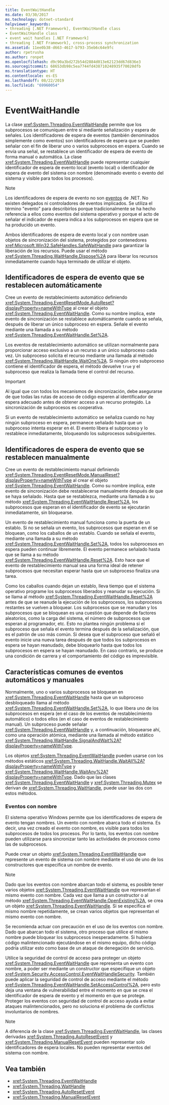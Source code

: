 ```yaml
---
title: EventWaitHandle
ms.date: 03/30/2017
ms.technology: dotnet-standard
helpviewer_keywords:
- threading [.NET Framework], EventWaitHandle class
- EventWaitHandle class
- event wait handles [.NET Framework]
- threading [.NET Framework], cross-process synchronization
ms.assetid: 11ee0b38-d663-4617-b793-35eb6c64e9fc
author: rpetrusha
ms.author: ronpet
ms.openlocfilehash: d9c90a3bd272b54d2884d013e62123dd67d836e3
ms.sourcegitcommit: 68653db98c5ea7744fd438710248935f70020dfb
ms.translationtype: HT
ms.contentlocale: es-ES
ms.lasthandoff: 08/22/2019
ms.locfileid: "69960054"
---
```

# <a name="eventwaithandle"></a>EventWaitHandle
La clase <xref:System.Threading.EventWaitHandle> permite que los subprocesos se comuniquen entre sí mediante señalización y espera de señales. Los identificadores de espera de eventos (también denominados simplemente como eventos) son identificadores de espera que se pueden señalar con el fin de liberar uno o varios subprocesos en espera. Cuando se envía una señal, se restablece un identificador de espera de evento de forma manual o automática. La clase <xref:System.Threading.EventWaitHandle> puede representar cualquier identificador de espera de evento local (evento local) o identificador de espera de evento del sistema con nombre (denominado evento o evento del sistema y visible para todos los procesos).  
  
> [!NOTE]
> Los identificadores de espera de evento no son [eventos](../events/index.md) de .NET. No existen delegados ni controladores de eventos implicados. Se utiliza el término "evento" para describirlos porque tradicionalmente se ha hecho referencia a ellos como eventos del sistema operativo y porque el acto de señalar el indicador de espera indica a los subprocesos en espera que se ha producido un evento.  
  
 Ambos identificadores de espera de evento local y con nombre usan objetos de sincronización del sistema, protegidos por contenedores <xref:Microsoft.Win32.SafeHandles.SafeWaitHandle> para garantizar la liberación de los recursos. Puede usar el método <xref:System.Threading.WaitHandle.Dispose%2A> para liberar los recursos inmediatamente cuando haya terminado de utilizar el objeto.  
  
## <a name="event-wait-handles-that-reset-automatically"></a>Identificadores de espera de evento que se restablecen automáticamente  
 Cree un evento de restablecimiento automático definiendo <xref:System.Threading.EventResetMode.AutoReset?displayProperty=nameWithType> al crear el objeto <xref:System.Threading.EventWaitHandle>. Como su nombre implica, este evento de sincronización se restablece automáticamente cuando se señala, después de liberar un único subproceso en espera. Señale el evento mediante una llamada a su método <xref:System.Threading.EventWaitHandle.Set%2A>.  
  
 Los eventos de restablecimiento automático se utilizan normalmente para proporcionar acceso exclusivo a un recurso a un único subproceso cada vez. Un subproceso solicita el recurso mediante una llamada al método <xref:System.Threading.WaitHandle.WaitOne%2A>. Si ningún otro subproceso contiene el identificador de espera, el método devuelve `true` y el subproceso que realiza la llamada tiene el control del recurso.  
  
> [!IMPORTANT]
> Al igual que con todos los mecanismos de sincronización, debe asegurarse de que todas las rutas de acceso de código esperen al identificador de espera adecuado antes de obtener acceso a un recurso protegido. La sincronización de subprocesos es cooperativa.  
  
 Si un evento de restablecimiento automático se señaliza cuando no hay ningún subproceso en espera, permanece señalado hasta que un subproceso intenta esperar en él. El evento libera el subproceso y lo restablece inmediatamente, bloqueando los subprocesos subsiguientes.  
  
## <a name="event-wait-handles-that-reset-manually"></a>Identificadores de espera de evento que se restablecen manualmente  
 Cree un evento de restablecimiento manual definiendo <xref:System.Threading.EventResetMode.ManualReset?displayProperty=nameWithType> al crear el objeto <xref:System.Threading.EventWaitHandle>. Como su nombre implica, este evento de sincronización debe restablecerse manualmente después de que se haya señalado. Hasta que se restablezca, mediante una llamada a su método <xref:System.Threading.EventWaitHandle.Reset%2A>, los subprocesos que esperan en el identificador de evento se ejecutarán inmediatamente, sin bloquearse.  
  
 Un evento de restablecimiento manual funciona como la puerta de un establo. Si no se señala un evento, los subprocesos que esperan en él se bloquean, como los caballos de un establo. Cuando se señala el evento, mediante una llamada a su método <xref:System.Threading.EventWaitHandle.Set%2A>, todos los subprocesos en espera pueden continuar libremente. El evento permanece señalado hasta que se llama a su método <xref:System.Threading.EventWaitHandle.Reset%2A>. Esto hace que el evento de restablecimiento manual sea una forma ideal de retener subprocesos que necesitan esperar hasta que un subproceso finaliza una tarea.  
  
 Como los caballos cuando dejan un establo, lleva tiempo que el sistema operativo programe los subprocesos liberados y reanudar su ejecución. Si se llama al método <xref:System.Threading.EventWaitHandle.Reset%2A> antes de que se reanude la ejecución de los subprocesos, los subprocesos restantes se vuelven a bloquear. Los subprocesos que se reanudan y los subprocesos que se bloquean es una cuestión que depende de factores aleatorios, como la carga del sistema, el número de subprocesos que esperan al programador, etc. Esto no plantea ningún problema si el subproceso que señala el evento termina después de la señalización, que es el patrón de uso más común. Si desea que el subproceso que señaló el evento inicie una nueva tarea después de que todos los subprocesos en espera se hayan reanudado, debe bloquearlo hasta que todos los subprocesos en espera se hayan reanudado. En caso contrario, se produce una condición de carrera y el comportamiento del código es imprevisible.  
  
## <a name="features-common-to-automatic-and-manual-events"></a>Características comunes de eventos automáticos y manuales  
 Normalmente, uno o varios subprocesos se bloquean en <xref:System.Threading.EventWaitHandle> hasta que un subproceso desbloqueado llama al método <xref:System.Threading.EventWaitHandle.Set%2A>, lo que libera uno de los subprocesos en espera (en el caso de los eventos de restablecimiento automático) o todos ellos (en el caso de eventos de restablecimiento manual). Un subproceso puede señalar <xref:System.Threading.EventWaitHandle> y, a continuación, bloquearse ahí, como una operación atómica, mediante una llamada al método estático <xref:System.Threading.WaitHandle.SignalAndWait%2A?displayProperty=nameWithType>.  
  
 Los objetos <xref:System.Threading.EventWaitHandle> pueden usarse con los métodos estáticos <xref:System.Threading.WaitHandle.WaitAll%2A?displayProperty=nameWithType> y <xref:System.Threading.WaitHandle.WaitAny%2A?displayProperty=nameWithType>. Dado que las clases <xref:System.Threading.EventWaitHandle> y <xref:System.Threading.Mutex> se derivan de <xref:System.Threading.WaitHandle>, puede usar las dos con estos métodos.  
  
### <a name="named-events"></a>Eventos con nombre  
 El sistema operativo Windows permite que los identificadores de espera de evento tengan nombres. Un evento con nombre abarca todo el sistema. Es decir, una vez creado el evento con nombre, es visible para todos los subprocesos de todos los procesos. Por lo tanto, los eventos con nombre pueden utilizarse para sincronizar tanto las actividades de procesos como las de subprocesos.  
  
 Puede crear un objeto <xref:System.Threading.EventWaitHandle> que represente un evento de sistema con nombre mediante el uso de uno de los constructores que especifica un nombre de evento.  
  
> [!NOTE]
> Dado que los eventos con nombre abarcan todo el sistema, es posible tener varios objetos <xref:System.Threading.EventWaitHandle> que representan el mismo evento con nombre. Cada vez que llama a un constructor o al método <xref:System.Threading.EventWaitHandle.OpenExisting%2A>, se crea un objeto <xref:System.Threading.EventWaitHandle>. Si se especifica el mismo nombre repetidamente, se crean varios objetos que representan el mismo evento con nombre.  
  
 Se recomienda actuar con precaución en el uso de los eventos con nombre. Dado que abarcan todo el sistema, otro proceso que utilice el mismo nombre puede bloquear los subprocesos inesperadamente. Si hubiera código malintencionado ejecutándose en el mismo equipo, dicho código podría utilizar esto como base de un ataque de denegación de servicio.  
  
 Utilice la seguridad de control de acceso para proteger un objeto <xref:System.Threading.EventWaitHandle> que representa un evento con nombre, a poder ser mediante un constructor que especifique un objeto <xref:System.Security.AccessControl.EventWaitHandleSecurity>. También puede aplicar la seguridad de control de acceso mediante el método <xref:System.Threading.EventWaitHandle.SetAccessControl%2A>, pero esto deja una ventana de vulnerabilidad entre el momento en que se crea el identificador de espera de evento y el momento en que se protege. Proteger los eventos con seguridad de control de acceso ayuda a evitar ataques malintencionados, pero no soluciona el problema de conflictos involuntarios de nombres.  
  
> [!NOTE]
> A diferencia de la clase <xref:System.Threading.EventWaitHandle>, las clases derivadas <xref:System.Threading.AutoResetEvent> y <xref:System.Threading.ManualResetEvent> pueden representar solo identificadores de espera locales. No pueden representar eventos del sistema con nombre.  
  
## <a name="see-also"></a>Vea también

- <xref:System.Threading.EventWaitHandle>
- <xref:System.Threading.WaitHandle>
- <xref:System.Threading.AutoResetEvent>
- <xref:System.Threading.ManualResetEvent>
